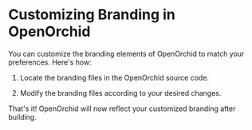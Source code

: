 # Customizing Branding in OpenOrchid

You can customize the branding elements of OpenOrchid to match your preferences. Here's how:

1. Locate the branding files in the OpenOrchid source code.

2. Modify the branding files according to your desired changes.

That's it! OpenOrchid will now reflect your customized branding after building.

